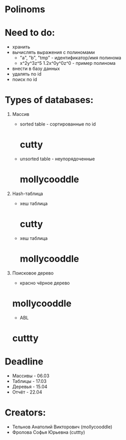   # Polinoms

  # Need to do:
  + хранить
  + вычислять выражения с полиномами
	+ "a", "b", "tmp" - идентификатор/имя полинома
	+ x^2y^3z^5 1.2x^0y^0z^0 - пример полинома
  + внести в базу данных
  + удалять по id
  + поиск по id

  # Types of databases:
  1.  Массив
	  + sorted table - сортированные по id
		# __cutty__
	  + unsorted table - неупорядоченные
		# __mollycooddle__

  2. Hash-таблица
	  + хеш таблица
		# __cutty__
	  + хеш таблица
		# __mollycooddle__

  3. Поисковое дерево
		+ красно чёрное дерево
		# __mollycooddle__
		+ ABL
		# __cuttty__

  # Deadline
  + Массивы - 06.03
  + Таблицы - 17.03
  + Деревья - 15.04
  + Отчёт - 22.04
  
  # Creators: 
  + Тельнов Анатолий Викторович (mollycooddle)
  + Фролова Софья Юрьевна (cuttty)

